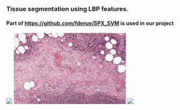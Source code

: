 ### Tissue segmentation using LBP features.
#### Part of https://github.com/fderue/SPX_SVM is used in our project
<p float="left">
  <img src=/https://github.com/FaribaDkh/TS/blob/master/Capture2.PNG width="300" />
  <img src=https://github.com/FaribaDkh/TS/blob/master/Capture3.PNG width="300" /> 
  <img src=https://github.com/FaribaDkh/TS/blob/master/Capture4.PNG width="300" />
</p>


